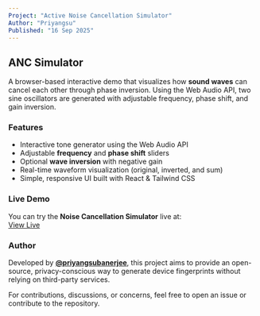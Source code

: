 ```yaml
---
Project: "Active Noise Cancellation Simulator"
Author: "Priyangsu"
Published: "16 Sep 2025"
---
```


## ANC Simulator

A browser-based interactive demo that visualizes how **sound waves** can cancel each other through phase inversion. Using the Web Audio API, two sine oscillators are generated with adjustable frequency, phase shift, and gain inversion.

### Features

- Interactive tone generator using the Web Audio API  
- Adjustable **frequency** and **phase shift** sliders  
- Optional **wave inversion** with negative gain  
- Real-time waveform visualization (original, inverted, and sum)  
- Simple, responsive UI built with React & Tailwind CSS


### Live Demo

You can try the **Noise Cancellation Simulator** live at:  
[View Live](https://ancsimulator.priyangsu.dev/)

### Author

Developed by **[@priyangsubanerjee](https://github.com/priyangsubanerjee)**, this project aims to provide an open-source, privacy-conscious way to generate device fingerprints without relying on third-party services.

For contributions, discussions, or concerns, feel free to open an issue or contribute to the repository.
